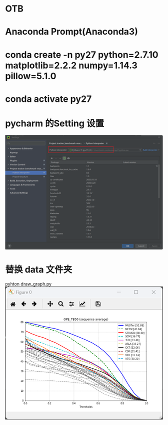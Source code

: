 # OTB
# Anaconda Prompt(Anaconda3)

# conda create -n py27 python=2.7.10 matplotlib=2.2.2 numpy=1.14.3 pillow=5.1.0
# conda activate py27

# pycharm 的Setting 设置
![image](https://github.com/yjy249/OTB/blob/main/tracker_benchmark-master/Setting_py27.png)

# 替换 data 文件夹

pyhton draw_graph.py
![image](https://github.com/yjy249/OTB/blob/main/tracker_benchmark-master/draw_graph.png)
